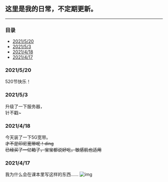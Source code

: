 ## 这里是我的日常，不定期更新。

---

### 目录

- [2021/5/20](#2021-5-20)
- [2021/5/3](#2021-5-3)
- [2021/4/18](#2021-4-18)
- [2021/4/17](#2021-4-17)

<div id="2021-5-20" class="daily">
  <h3>2021/5/20</h3>
  520节快乐！
</div>

<div id="2021-5-3" class="daily">
  <h3>2021/5/3</h3>
  升级了一下服务器，<br />
  针不戳~
</div>

<div id="2021-4-18" class="daily">
  <h3>2021/4/18</h3>
  <p>
    今天装了一下5G宽带。 <br />
    <del>才不是印尼宽带呢！ding</del> <br />
    <del>已经买了一亿箱了，宝宝都说好吃，敏感肌也适用</del>
  </p>
</div>

<div id="2021-4-17" class="daily">
  <h3>2021/4/17</h3>
  <p>
    我为什么会在课本里写这样的东西......
    <img src="/static/blog-img/1-1.jpg" alt="img" />
  </p>
</div>
